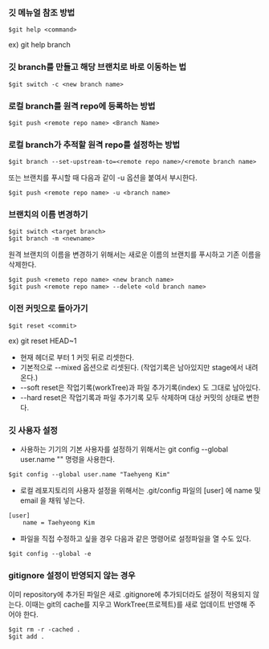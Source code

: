 ### 깃 메뉴얼 참조 방법
```
$git help <command> 
```
ex) git help branch

### 깃 branch를 만들고 해당 브랜치로 바로 이동하는 법
```
$git switch -c <new branch name>
```

### 로컬 branch를 원격 repo에 등록하는 방법
```
$git push <remote repo name> <Branch Name>
```
### 로컬 branch가 추적할 원격 repo를 설정하는 방법
```
$git branch --set-upstream-to=<remote repo name>/<remote branch name>
```
또는 브랜치를 푸시할 때 다음과 같이 -u 옵션을 붙여서 부시한다.
```
$git push <remote repo name> -u <branch name>
```
### 브랜치의 이름 변경하기
```
$git switch <target branch>
$git branch -m <newname>
```
원격 브랜치의 이름을 변경하기 위해서는 새로운 이름의 브랜치를 푸시하고 기존 이름을 삭제한다.
```
$git push <remeto repo name> <new branch name>
$git push <remote repo name> --delete <old branch name>
```

### 이전 커밋으로 돌아가기
```
$git reset <commit>
```
ex) git reset HEAD~1
- 현재 헤더로 부터 1 커밋 뒤로 리셋한다.
- 기본적으로 --mixed 옵션으로 리셋된다. (작업기록은 남아있지만 stage에서 내려온다.)
- --soft reset은 작업기록(workTree)과 파일 추가기록(index) 도 그대로 남아있다.
- --hard reset은 작업기록과 파일 추가기록 모두 삭제하며 대상 커밋의 상태로 변한다.


### 깃 사용자 설정

- 사용하는 기기의 기본 사용자를 설정하기 위해서는 git config --global user.name "<username>" 명령을 사용한다.
```
$git config --global user.name "Taehyeng Kim"
```
- 로컬 레포지토리의 사용자 설정을 위해서는 .git/config 파일의 [user] 에 name 및 email 을 채워 넣는다.
```
[user]
    name = Taehyeong Kim
```

- 파일을 직접 수정하고 싶을 경우 다음과 같은 명령어로 설정파일을 열 수도 있다.

```
$git config --global -e
```

### gitignore 설정이 반영되지 않는 경우
이미 repository에 추가된 파일은 새로 .gitignore에 추가되더라도 설정이 적용되지 않는다. 이때는 git의 cache를 지우고 WorkTree(프로젝트)를 새로 업데이트 반영해 주어야 한다.

```
$git rm -r -cached .
$git add .
```

